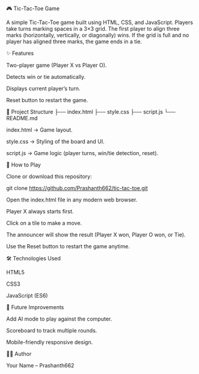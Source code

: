 🎮 Tic-Tac-Toe Game

A simple Tic-Tac-Toe game built using HTML, CSS, and JavaScript.
Players take turns marking spaces in a 3×3 grid. The first player to align three marks (horizontally, vertically, or diagonally) wins. If the grid is full and no player has aligned three marks, the game ends in a tie.

✨ Features

Two-player game (Player X vs Player O).

Detects win or tie automatically.

Displays current player’s turn.

Reset button to restart the game.

📂 Project Structure
├── index.html
├── style.css
├── script.js
└── README.md


index.html → Game layout.

style.css → Styling of the board and UI.

script.js → Game logic (player turns, win/tie detection, reset).

🚀 How to Play

Clone or download this repository:

git clone https://github.com/Prashanth662/tic-tac-toe.git


Open the index.html file in any modern web browser.

Player X always starts first.

Click on a tile to make a move.

The announcer will show the result (Player X won, Player O won, or Tie).

Use the Reset button to restart the game anytime.

🛠️ Technologies Used

HTML5

CSS3

JavaScript (ES6)

📌 Future Improvements

Add AI mode to play against the computer.

Scoreboard to track multiple rounds.

Mobile-friendly responsive design.

👨‍💻 Author

Your Name – Prashanth662
